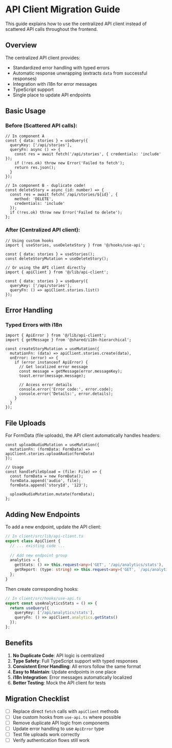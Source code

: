 # API Client Migration Guide

This guide explains how to use the centralized API client instead of scattered API calls throughout the frontend.

## Overview

The centralized API client provides:
- Standardized error handling with typed errors
- Automatic response unwrapping (extracts `data` from successful responses)
- Integration with i18n for error messages
- TypeScript support
- Single place to update API endpoints

## Basic Usage

### Before (Scattered API calls):
```tsx
// In component A
const { data: stories } = useQuery({
  queryKey: ['/api/stories'],
  queryFn: async () => {
    const res = await fetch('/api/stories', { credentials: 'include' });
    if (!res.ok) throw new Error('Failed to fetch');
    return res.json();
  }
});

// In component B - duplicate code!
const deleteStory = async (id: number) => {
  const res = await fetch(`/api/stories/${id}`, {
    method: 'DELETE',
    credentials: 'include'
  });
  if (!res.ok) throw new Error('Failed to delete');
};
```

### After (Centralized API client):
```tsx
// Using custom hooks
import { useStories, useDeleteStory } from '@/hooks/use-api';

const { data: stories } = useStories();
const deleteStoryMutation = useDeleteStory();

// Or using the API client directly
import { apiClient } from '@/lib/api-client';

const { data: stories } = useQuery({
  queryKey: ['/api/stories'],
  queryFn: () => apiClient.stories.list()
});
```

## Error Handling

### Typed Errors with i18n
```tsx
import { ApiError } from '@/lib/api-client';
import { getMessage } from '@shared/i18n-hierarchical';

const createStoryMutation = useMutation({
  mutationFn: (data) => apiClient.stories.create(data),
  onError: (error) => {
    if (error instanceof ApiError) {
      // Get localized error message
      const message = getMessage(error.messageKey);
      toast.error(message.message);
      
      // Access error details
      console.error('Error code:', error.code);
      console.error('Details:', error.details);
    }
  }
});
```

## File Uploads

For FormData (file uploads), the API client automatically handles headers:

```tsx
const uploadAudioMutation = useMutation({
  mutationFn: (formData: FormData) => apiClient.stories.uploadAudio(formData)
});

// Usage
const handleFileUpload = (file: File) => {
  const formData = new FormData();
  formData.append('audio', file);
  formData.append('storyId', '123');
  
  uploadAudioMutation.mutate(formData);
};
```

## Adding New Endpoints

To add a new endpoint, update the API client:

```typescript
// In client/src/lib/api-client.ts
export class ApiClient {
  // ... existing code ...
  
  // Add new endpoint group
  analytics = {
    getStats: () => this.request<any>('GET', '/api/analytics/stats'),
    getReport: (type: string) => this.request<any>('GET', `/api/analytics/report/${type}`),
  };
}
```

Then create corresponding hooks:

```typescript
// In client/src/hooks/use-api.ts
export const useAnalyticsStats = () => {
  return useQuery({
    queryKey: ['/api/analytics/stats'],
    queryFn: () => apiClient.analytics.getStats()
  });
};
```

## Benefits

1. **No Duplicate Code**: API logic is centralized
2. **Type Safety**: Full TypeScript support with typed responses
3. **Consistent Error Handling**: All errors follow the same format
4. **Easy to Maintain**: Update endpoints in one place
5. **i18n Integration**: Error messages automatically localized
6. **Better Testing**: Mock the API client for tests

## Migration Checklist

- [ ] Replace direct `fetch` calls with `apiClient` methods
- [ ] Use custom hooks from `use-api.ts` where possible
- [ ] Remove duplicate API logic from components
- [ ] Update error handling to use `ApiError` type
- [ ] Test file uploads work correctly
- [ ] Verify authentication flows still work